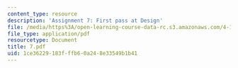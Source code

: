 ```yaml
---
content_type: resource
description: 'Assignment 7: First pass at Design'
file: /media/https%3A/open-learning-course-data-rc.s3.amazonaws.com/4-125-architecture-studio-building-in-landscapes-fall-2002/1ce36229183fffb60a248e33549b1b41_7.pdf
file_type: application/pdf
resourcetype: Document
title: 7.pdf
uid: 1ce36229-183f-ffb6-0a24-8e33549b1b41
---
```

